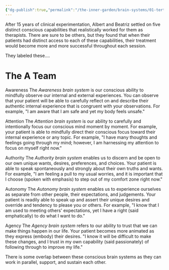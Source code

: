 ```yaml
---
{"dg-publish":true,"permalink":"/the-inner-garden/brain-systems/01-tertiary-level-brain-systems/"}
---
```



After 15 years of clinical experimentation, Albert and Beatriz settled on five distinct conscious capabilities that realistically worked for them as therapists. There are sure to be others, but they found that when their patients had distinct access to each of these capabilities, their treatment would become more and more successful throughout each session.

They labeled these....
# The A Team

Awareness
	The _Awareness brain system_ is our conscious ability to mindfully observe our internal and external experiences. You can observe that your patient will be able to carefully reflect on and describe their authentic internal experience that is congruent with your observations. For example, "I am aware that I am safe and yet my body feels unsafe."

Attention
	The _Attention brain system_ is our ability to carefully and intentionally focus our conscious mind moment by moment. For example, your patient is able to mindfully direct their conscious focus toward their internal experience or any topic. For example, "I have many thoughts and feelings going through my mind; however, I am harnessing my attention to focus on myself right now."

Authority
	The _Authority brain system_ enables us to discern and be open to our own unique wants, desires, preferences, and choices. Your patient is able to speak spontaneously and strongly about their own truths and wants. For example, "I am feeling a pull to my usual worries, and it is important that I choose (spoken with emphasis) to step out of my comfort zone right now."

Autonomy
	The _Autonomy brain system_ enables us to experience ourselves as separate from other people, their expectations, and judgements. Your patient is readily able to speak up and assert their unique desires and override and tendency to please you or others. For example, "I know that I am used to meeting others' expectations, yet I have a right (said emphatically) to do what I want to do."

Agency
	The _Agency brain system_ refers to our ability to trust that we can make things happen in our life. Your patient becomes more animated as they express (embody) their desires. "I know it will be difficult to make these changes, and I trust in my own capability (said passionately) of following through to improve my life."


There is some overlap between these conscious brain systems as they can work in parallel, support, and sustain each other. 

